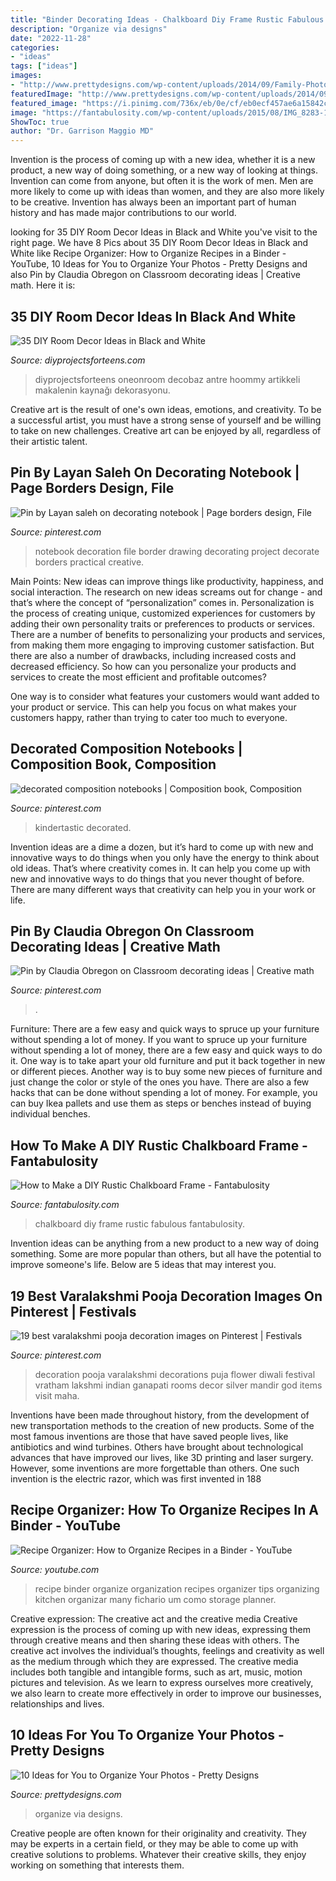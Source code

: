 ```yaml
---
title: "Binder Decorating Ideas - Chalkboard Diy Frame Rustic Fabulous Fantabulosity"
description: "Organize via designs"
date: "2022-11-28"
categories:
- "ideas"
tags: ["ideas"]
images:
- "http://www.prettydesigns.com/wp-content/uploads/2014/09/Family-Photo-Wall.jpg"
featuredImage: "http://www.prettydesigns.com/wp-content/uploads/2014/09/Family-Photo-Wall.jpg"
featured_image: "https://i.pinimg.com/736x/eb/0e/cf/eb0ecf457ae6a15842cc521d7d28ba08.jpg"
image: "https://fantabulosity.com/wp-content/uploads/2015/08/IMG_8283-1-706x1024.jpg"
ShowToc: true
author: "Dr. Garrison Maggio MD"
---
```



Invention is the process of coming up with a new idea, whether it is a new product, a new way of doing something, or a new way of looking at things. Invention can come from anyone, but often it is the work of men. Men are more likely to come up with ideas than women, and they are also more likely to be creative. Invention has always been an important part of human history and has made major contributions to our world.

	

		
looking for 35 DIY Room Decor Ideas in Black and White you've visit to the right page. We have 8 Pics about 35 DIY Room Decor Ideas in Black and White like Recipe Organizer: How to Organize Recipes in a Binder - YouTube, 10 Ideas for You to Organize Your Photos - Pretty Designs and also Pin by Claudia Obregon on Classroom decorating ideas | Creative math. Here it is:
		
    
## 35 DIY Room Decor Ideas In Black And White

<img loading=lazy src="https://diyprojectsforteens.com/wp-content/uploads/2017/01/10-Entryway-and-Free-Printables.jpg" onerror="this.onerror=null;this.src='https://tse1.mm.bing.net/th?id=OIP.OR_VZOJKpOFNslA1Ghr4zAHaLL&amp;pid=15.1';" alt="35 DIY Room Decor Ideas in Black and White">

_Source: diyprojectsforteens.com_

>diyprojectsforteens oneonroom decobaz antre hoommy artikkeli makalenin kaynağı dekorasyonu. 

	

Creative art is the result of one's own ideas, emotions, and creativity. To be a successful artist, you must have a strong sense of yourself and be willing to take on new challenges. Creative art can be enjoyed by all, regardless of their artistic talent.

    
## Pin By Layan Saleh On Decorating Notebook | Page Borders Design, File

<img loading=lazy src="https://i.pinimg.com/originals/96/ef/46/96ef461de183f18a1df197e0a84f0fb1.jpg" onerror="this.onerror=null;this.src='https://tse2.mm.bing.net/th?id=OIP.ynC7t5cwJ-brw2wQ99QzDgHaNK&amp;pid=15.1';" alt="Pin by Layan saleh on decorating notebook | Page borders design, File">

_Source: pinterest.com_

>notebook decoration file border drawing decorating project decorate borders practical creative. 

	

Main Points: New ideas can improve things like productivity, happiness, and social interaction.
The research on new ideas screams out for change - and that’s where the concept of “personalization” comes in. Personalization is the process of creating unique, customized experiences for customers by adding their own personality traits or preferences to products or services.
There are a number of benefits to personalizing your products and services, from making them more engaging to improving customer satisfaction. But there are also a number of drawbacks, including increased costs and decreased efficiency. So how can you personalize your products and services to create the most efficient and profitable outcomes?

One way is to consider what features your customers would want added to your product or service. This can help you focus on what makes your customers happy, rather than trying to cater too much to everyone.

    
## Decorated Composition Notebooks | Composition Book, Composition

<img loading=lazy src="https://i.pinimg.com/originals/67/86/bd/6786bdd5ad7560d5578ddad3920c701f.jpg" onerror="this.onerror=null;this.src='https://tse2.mm.bing.net/th?id=OIP.ncR_s5j_ie_6SRsn_BEk8gHaJ4&amp;pid=15.1';" alt="decorated composition notebooks | Composition book, Composition">

_Source: pinterest.com_

>kindertastic decorated. 

	

Invention ideas are a dime a dozen, but it’s hard to come up with new and innovative ways to do things when you only have the energy to think about old ideas. That’s where creativity comes in. It can help you come up with new and innovative ways to do things that you never thought of before. There are many different ways that creativity can help you in your work or life.

    
## Pin By Claudia Obregon On Classroom Decorating Ideas | Creative Math

<img loading=lazy src="https://i.pinimg.com/originals/46/04/dd/4604dd6ebc2aa15562cdadd1c6e33059.jpg" onerror="this.onerror=null;this.src='https://tse2.mm.bing.net/th?id=OIP.X5MHigK4C-kPN6Ktj9vxogHaJ4&amp;pid=15.1';" alt="Pin by Claudia Obregon on Classroom decorating ideas | Creative math">

_Source: pinterest.com_

>. 

	

Furniture: There are a few easy and quick ways to spruce up your furniture without spending a lot of money.
If you want to spruce up your furniture without spending a lot of money, there are a few easy and quick ways to do it. One way is to take apart your old furniture and put it back together in new or different pieces. Another way is to buy some new pieces of furniture and just change the color or style of the ones you have. There are also a few hacks that can be done without spending a lot of money. For example, you can buy Ikea pallets and use them as steps or benches instead of buying individual benches.

    
## How To Make A DIY Rustic Chalkboard Frame - Fantabulosity

<img loading=lazy src="https://fantabulosity.com/wp-content/uploads/2015/08/IMG_8283-1-706x1024.jpg" onerror="this.onerror=null;this.src='https://tse2.mm.bing.net/th?id=OIP.93q8EVSL92DLxLYBORxDfwHaKv&amp;pid=15.1';" alt="How to Make a DIY Rustic Chalkboard Frame - Fantabulosity">

_Source: fantabulosity.com_

>chalkboard diy frame rustic fabulous fantabulosity. 

	

Invention ideas can be anything from a new product to a new way of doing something. Some are more popular than others, but all have the potential to improve someone's life. Below are 5 ideas that may interest you.

    
## 19 Best Varalakshmi Pooja Decoration Images On Pinterest | Festivals

<img loading=lazy src="https://i.pinimg.com/736x/eb/0e/cf/eb0ecf457ae6a15842cc521d7d28ba08.jpg" onerror="this.onerror=null;this.src='https://tse4.mm.bing.net/th?id=OIP.YZ55B40uKlbqoRk5VqIXRQHaJ3&amp;pid=15.1';" alt="19 best varalakshmi pooja decoration images on Pinterest | Festivals">

_Source: pinterest.com_

>decoration pooja varalakshmi decorations puja flower diwali festival vratham lakshmi indian ganapati rooms decor silver mandir god items visit maha. 

	

Inventions have been made throughout history, from the development of new transportation methods to the creation of new products. Some of the most famous inventions are those that have saved people lives, like antibiotics and wind turbines. Others have brought about technological advances that have improved our lives, like 3D printing and laser surgery. However, some inventions are more forgettable than others. One such invention is the electric razor, which was first invented in 188
    
## Recipe Organizer: How To Organize Recipes In A Binder - YouTube

<img loading=lazy src="http://i.ytimg.com/vi/90SumxmHkx8/maxresdefault.jpg" onerror="this.onerror=null;this.src='https://tse1.mm.bing.net/th?id=OIP.fA-neXknvNty6LDVe3pisgHaEK&amp;pid=15.1';" alt="Recipe Organizer: How to Organize Recipes in a Binder - YouTube">

_Source: youtube.com_

>recipe binder organize organization recipes organizer tips organizing kitchen organizar many fichario um como storage planner. 

	

Creative expression: The creative act and the creative media
Creative expression is the process of coming up with new ideas, expressing them through creative means and then sharing these ideas with others. The creative act involves the individual’s thoughts, feelings and creativity as well as the medium through which they are expressed. The creative media includes both tangible and intangible forms, such as art, music, motion pictures and television. As we learn to express ourselves more creatively, we also learn to create more effectively in order to improve our businesses, relationships and lives.

    
## 10 Ideas For You To Organize Your Photos - Pretty Designs

<img loading=lazy src="http://www.prettydesigns.com/wp-content/uploads/2014/09/Family-Photo-Wall.jpg" onerror="this.onerror=null;this.src='https://tse2.mm.bing.net/th?id=OIP.QX6WODzkGH4WzU86pgORJAAAAA&amp;pid=15.1';" alt="10 Ideas for You to Organize Your Photos - Pretty Designs">

_Source: prettydesigns.com_

>organize via designs. 

	

Creative people are often known for their originality and creativity. They may be experts in a certain field, or they may be able to come up with creative solutions to problems. Whatever their creative skills, they enjoy working on something that interests them.

